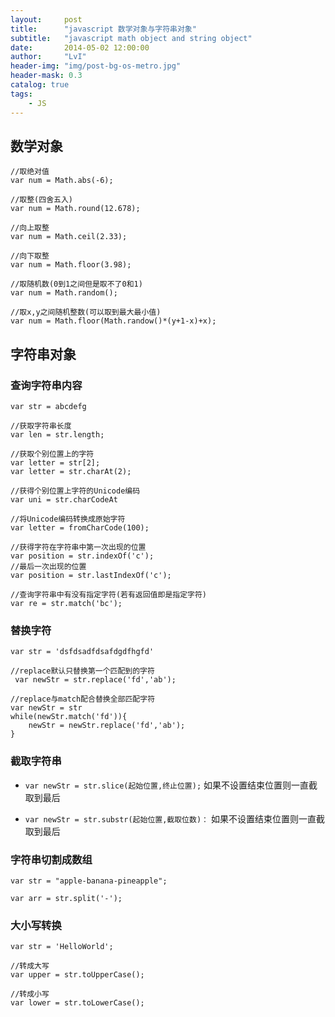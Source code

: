 ```yaml
---
layout:     post
title:      "javascript 数学对象与字符串对象"
subtitle:   "javascript math object and string object"
date:       2014-05-02 12:00:00
author:     "LvI"
header-img: "img/post-bg-os-metro.jpg"
header-mask: 0.3
catalog: true
tags:
    - JS
---
```


## 数学对象

```
//取绝对值
var num = Math.abs(-6);

//取整(四舍五入)
var num = Math.round(12.678);

//向上取整
var num = Math.ceil(2.33);

//向下取整
var num = Math.floor(3.98);

//取随机数(0到1之间但是取不了0和1)
var num = Math.random();

//取x,y之间随机整数(可以取到最大最小值)
var num = Math.floor(Math.randow()*(y+1-x)+x);
```

## 字符串对象

### 查询字符串内容

```
var str = abcdefg

//获取字符串长度
var len = str.length;

//获取个别位置上的字符
var letter = str[2];
var letter = str.charAt(2);

//获得个别位置上字符的Unicode编码
var uni = str.charCodeAt

//将Unicode编码转换成原始字符
var letter = fromCharCode(100);

//获得字符在字符串中第一次出现的位置
var position = str.indexOf('c');
//最后一次出现的位置
var position = str.lastIndexOf('c');

//查询字符串中有没有指定字符(若有返回值即是指定字符)
var re = str.match('bc');
```

### 替换字符

```
var str = 'dsfdsadfdsafdgdfhgfd'

//replace默认只替换第一个匹配到的字符
 var newStr = str.replace('fd','ab');

//replace与match配合替换全部匹配字符
var newStr = str
while(newStr.match('fd')){
	newStr = newStr.replace('fd','ab');
} 
```

### 截取字符串

- `var newStr = str.slice(起始位置,终止位置);`
如果不设置结束位置则一直截取到最后

- `var newStr = str.substr(起始位置,截取位数)：`
如果不设置结束位置则一直截取到最后

### 字符串切割成数组

```
var str = "apple-banana-pineapple";

var arr = str.split('-');
```

### 大小写转换

```
var str = 'HelloWorld';

//转成大写
var upper = str.toUpperCase();

//转成小写
var lower = str.toLowerCase();
```